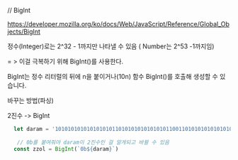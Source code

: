 // BigInt

https://developer.mozilla.org/ko/docs/Web/JavaScript/Reference/Global_Objects/BigInt

정수(Integer)로는 2^32 - 1까지만 나타낼 수 있음  ( Number는 2^53 -1까지임)

 = > 이걸 극복하기 위해 BigInt()를 사용한다.


BigInt는 정수 리터럴의 뒤에 n을 붙이거나(10n) 함수 BigInt()를 호출해 생성할 수 있습니다.




바꾸는 방법(파싱)

2진수 -> BigInt

```js
  let daram = '10101010101010101011010101010101010110011010101010101010101010101010101010101'
  
   // 0b를 붙여줘야 daram이 2진수인 걸 알게되고 바뀔 수 있음
  const zzol = BigInt(`0b${daram}`)
```









